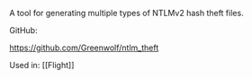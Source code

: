 A tool for generating multiple types of NTLMv2 hash theft files.

GitHub:

https://github.com/Greenwolf/ntlm_theft

Used in: [[Flight]]